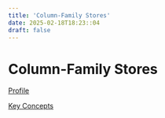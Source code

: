 ```yaml
---
title: 'Column-Family Stores'
date: 2025-02-18T18:23::04
draft: false
---
```


# Column-Family Stores

[Profile](Column-Family%20Stores%20ac8d9af55c2a4ab9981ca659163eb0a8/Profile%2050888e2f786341ff826bf8abd674959f.md)

[Key Concepts](Column-Family%20Stores%20ac8d9af55c2a4ab9981ca659163eb0a8/Key%20Concepts%209dab8f84a05946bbacd358c2da7cdd53.md)

